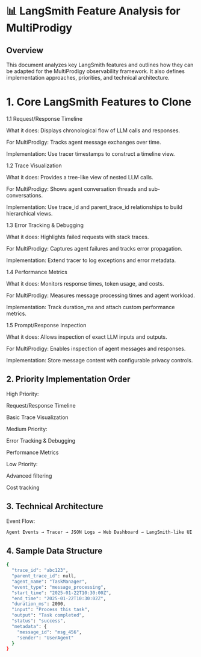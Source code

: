 # 📊 LangSmith Feature Analysis for MultiProdigy
## Overview

This document analyzes key LangSmith features and outlines how they can be adapted for the MultiProdigy observability framework. It also defines implementation approaches, priorities, and technical architecture.

# 1. Core LangSmith Features to Clone
1.1 Request/Response Timeline

What it does: Displays chronological flow of LLM calls and responses.

For MultiProdigy: Tracks agent message exchanges over time.

Implementation: Use tracer timestamps to construct a timeline view.

1.2 Trace Visualization

What it does: Provides a tree-like view of nested LLM calls.

For MultiProdigy: Shows agent conversation threads and sub-conversations.

Implementation: Use trace_id and parent_trace_id relationships to build hierarchical views.

1.3 Error Tracking & Debugging

What it does: Highlights failed requests with stack traces.

For MultiProdigy: Captures agent failures and tracks error propagation.

Implementation: Extend tracer to log exceptions and error metadata.

1.4 Performance Metrics

What it does: Monitors response times, token usage, and costs.

For MultiProdigy: Measures message processing times and agent workload.

Implementation: Track duration_ms and attach custom performance metrics.

1.5 Prompt/Response Inspection

What it does: Allows inspection of exact LLM inputs and outputs.

For MultiProdigy: Enables inspection of agent messages and responses.

Implementation: Store message content with configurable privacy controls.

## 2. Priority Implementation Order

High Priority:

Request/Response Timeline

Basic Trace Visualization

Medium Priority:

Error Tracking & Debugging

Performance Metrics

Low Priority:

Advanced filtering

Cost tracking

## 3. Technical Architecture

Event Flow:
```bash
Agent Events → Tracer → JSON Logs → Web Dashboard → LangSmith-like UI
```

## 4. Sample Data Structure
```bash
{
  "trace_id": "abc123",
  "parent_trace_id": null,
  "agent_name": "TaskManager",
  "event_type": "message_processing",
  "start_time": "2025-01-22T10:30:00Z",
  "end_time": "2025-01-22T10:30:02Z",
  "duration_ms": 2000,
  "input": "Process this task",
  "output": "Task completed",
  "status": "success",
  "metadata": {
    "message_id": "msg_456",
    "sender": "UserAgent"
  }
}
```
